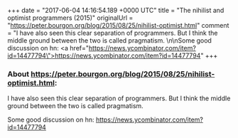 +++
date = "2017-06-04 14:16:54.189 +0000 UTC"
title = "The nihilist and optimist programmers (2015)"
originalUrl = "https://peter.bourgon.org/blog/2015/08/25/nihilist-optimist.html"
comment = "I have also seen this clear separation of programmers. But I think the middle ground between the two is called pragmatism. \n\nSome good discussion on hn: <a href=\"https://news.ycombinator.com/item?id=14477794\">https://news.ycombinator.com/item?id=14477794</a>"
+++

### About https://peter.bourgon.org/blog/2015/08/25/nihilist-optimist.html:

I have also seen this clear separation of programmers. But I think the middle ground between the two is called pragmatism. 

Some good discussion on hn: <a href="https://news.ycombinator.com/item?id=14477794">https://news.ycombinator.com/item?id=14477794</a>
